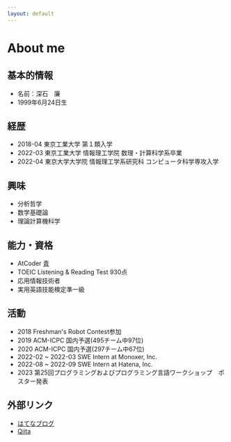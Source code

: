 ```yaml
---
layout: default
---
```


# About me

## 基本的情報
- 名前：深石　廉
- 1999年6月24日生

## 経歴

- 2018-04 東京工業大学 第１類入学
- 2022-03 東京工業大学 情報理工学院 数理・計算科学系卒業
- 2022-04 東京大学大学院 情報理工学系研究科 コンピュータ科学専攻入学

## 興味
- 分析哲学
- 数学基礎論
- 理論計算機科学

## 能力・資格
- AtCoder [青](https://atcoder.jp/users/jgvt5ti)
- TOEIC Listening & Reading Test 930点
- 応用情報技術者
- 実用英語技能検定準一級

## 活動
- 2018 Freshman's Robot Contest参加
- 2019 ACM-ICPC 国内予選(495チーム中97位)
- 2020 ACM-ICPC 国内予選(297チーム中67位)
- 2022-02 ~ 2022-03 SWE Intern at Monoxer, Inc.
- 2022-08 ~ 2022-09 SWE Intern at Hatena, Inc.
- 2023 第25回プログラミングおよびプログラミング言語ワークショップ　ポスター発表

## 外部リンク
- [はてなブログ](https://jgvt5ti.hatenablog.com/)
- [Qiita](https://qiita.com/jgvt5ti)
